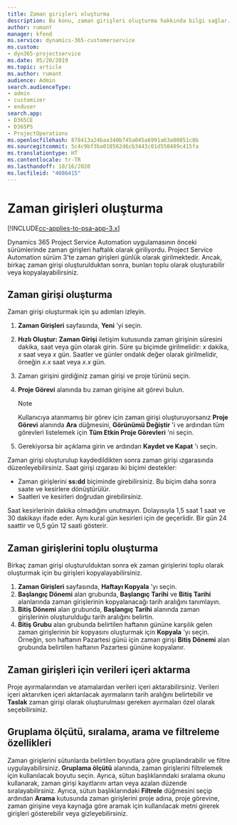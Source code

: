 ```yaml
---
title: Zaman girişleri oluşturma
description: Bu konu, zaman girişleri oluşturma hakkında bilgi sağlar.
author: rumant
manager: kfend
ms.service: dynamics-365-customerservice
ms.custom:
- dyn365-projectservice
ms.date: 05/20/2019
ms.topic: article
ms.author: rumant
audience: Admin
search.audienceType:
- admin
- customizer
- enduser
search.app:
- D365CE
- D365PS
- ProjectOperations
ms.openlocfilehash: 878413a24baa340b745a045a6991a63a00851c8b
ms.sourcegitcommit: 5c4c9bf3ba018562d6cb3443c01d550489c415fa
ms.translationtype: HT
ms.contentlocale: tr-TR
ms.lasthandoff: 10/16/2020
ms.locfileid: "4086415"
---
```

# <a name="create-time-entries"></a>Zaman girişleri oluşturma

[!INCLUDE[cc-applies-to-psa-app-3.x](../includes/cc-applies-to-psa-app-3x.md)]

Dynamics 365 Project Service Automation uygulamasının önceki sürümlerinde zaman girişleri haftalık olarak giriliyordu. Project Service Automation sürüm 3'te zaman girişleri günlük olarak girilmektedir. Ancak, birkaç zaman girişi oluşturulduktan sonra, bunları toplu olarak oluşturabilir veya kopyalayabilirsiniz.

## <a name="create-a-time-entry"></a>Zaman girişi oluşturma

Zaman girişi oluşturmak için şu adımları izleyin.

1. **Zaman Girişleri** sayfasında, **Yeni** 'yi seçin.
2. **Hızlı Oluştur: Zaman Girişi** iletişim kutusunda zaman girişinin süresini dakika, saat veya gün olarak girin. Süre şu biçimde girilmelidir: *x* dakika, *x* saat veya *x* gün. Saatler ve günler ondalık değer olarak girilmelidir, örneğin *x.x* saat veya *x.x* gün.
3. Zaman girişini girdiğiniz zaman girişi ve proje türünü seçin.
4. **Proje Görevi** alanında bu zaman girişine ait görevi bulun.

    > [!NOTE]
    > Kullanıcıya atanmamış bir görev için zaman girişi oluşturuyorsanız **Proje Görevi** alanında **Ara** düğmesini, **Görünümü Değiştir** 'i ve ardından tüm görevleri listelemek için **Tüm Etkin Proje Görevleri** 'ni seçin.

5. Gerekiyorsa bir açıklama girin ve ardından **Kaydet ve Kapat** 'ı seçin.

Zaman girişi oluşturulup kaydedildikten sonra zaman girişi ızgarasında düzenleyebilirsiniz. Saat girişi ızgarası iki biçimi destekler:

- Zaman girişlerini **ss:dd** biçiminde girebilirsiniz. Bu biçim daha sonra saate ve kesirlere dönüştürülür.
- Saatleri ve kesirleri doğrudan girebilirsiniz.

Saat kesirlerinin dakika olmadığını unutmayın. Dolayısıyla 1,5 saat 1 saat ve 30 dakikayı ifade eder. Aynı kural gün kesirleri için de geçerlidir. Bir gün 24 saattir ve 0,5 gün 12 saati gösterir.

## <a name="bulk-create-time-entries"></a>Zaman girişlerini toplu oluşturma

Birkaç zaman girişi oluşturulduktan sonra ek zaman girişlerini toplu olarak oluşturmak için bu girişleri kopyalayabilirsiniz.

1. **Zaman Girişleri** sayfasında, **Haftayı Kopyala** 'yı seçin.
2. **Başlangıç Dönemi** alan grubunda, **Başlangıç Tarihi** ve **Bitiş Tarihi** alanlarında zaman girişlerinin kopyalanacağı tarih aralığını tanımlayın.
3. **Bitiş Dönemi** alan grubunda, **Başlangıç Tarihi** alanında zaman girişlerinin oluşturulduğu tarih aralığını belirtin.
4. **Bitiş Grubu** alan grubunda belirtilen haftanın gününe karşılık gelen zaman girişlerinin bir kopyasını oluşturmak için **Kopyala** 'yı seçin. Örneğin, son haftanın Pazartesi günü için zaman girişi **Bitiş Dönemi** alan grubunda belirtilen haftanın Pazartesi gününe kopyalanır.

## <a name="import-data-for-time-entries"></a>Zaman girişleri için verileri içeri aktarma

Proje ayırmalarından ve atamalardan verileri içeri aktarabilirsiniz. Verileri içeri aktarırken içeri aktarılacak ayırmaların tarih aralığını belirtebilir ve **Taslak** zaman girişi olarak oluşturulması gereken ayırmaları özel olarak seçebilirsiniz.

## <a name="group-by-sort-search-and-filter-capabilities"></a>Gruplama ölçütü, sıralama, arama ve filtreleme özellikleri

Zaman girişlerini sütunlarda belirtilen boyutlara göre gruplandırabilir ve filtre uygulayabilirsiniz. **Gruplama ölçütü** alanında, zaman girişlerini filtrelemek için kullanılacak boyutu seçin. Ayrıca, sütun başlıklarındaki sıralama okunu kullanarak, zaman girişi kayıtlarını artan veya azalan düzende sıralayabilirsiniz. Ayrıca, sütun başlıklarındaki **Filtrele** düğmesini seçip ardından **Arama** kutusunda zaman girişlerini proje adına, proje görevine, zaman girişine veya kaynağa göre aramak için kullanılacak metni girerek girişleri gösterebilir veya gizleyebilirsiniz.

